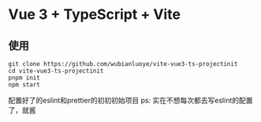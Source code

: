 # Vue 3 + TypeScript + Vite

## 使用

```
git clone https://github.com/wubianluoye/vite-vue3-ts-projectinit
cd vite-vue3-ts-projectinit
pnpm init
npm start
```

配置好了的eslint和prettier的初初初始项目
ps: 实在不想每次都去写eslint的配置了，就酱
